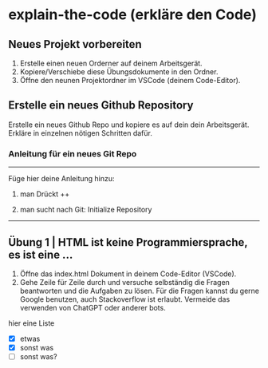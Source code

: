 # explain-the-code (erkläre den Code)

## Neues Projekt vorbereiten

1. Erstelle einen neuen Orderner auf deinem Arbeitsgerät.
2. Kopiere/Verschiebe diese Übungsdokumente in den Ordner.
3. Öffne den neunen Projektordner im VSCode (deinem Code-Editor).

## Erstelle ein neues Github Repository

Erstelle ein neues Github Repo und kopiere es auf dein dein Arbeitsgerät. Erkläre in einzelnen nötigen Schritten dafür.

### Anleitung für ein neues Git Repo

---

Füge hier deine Anleitung hinzu:

1. man Drückt <ctrl>+<shift>+<p> 
2. man sucht nach Git: Initialize Repository

---

## Übung 1 | HTML ist keine Programmiersprache, es ist eine ...

1. Öffne das index.html Dokument in deinem Code-Editor (VSCode).
2. Gehe Zeile für Zeile durch und versuche selbständig die Fragen beantworten und die Aufgaben zu lösen. Für die Fragen kannst du gerne Google benutzen, auch Stackoverflow ist erlaubt. Vermeide das verwenden von ChatGPT oder anderer bots.

hier eine Liste
- [X] etwas
- [x] sonst was
- [ ] sonst was?
